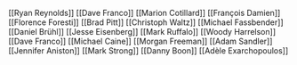 [[Ryan Reynolds]]
[[Dave Franco]]
[[Marion Cotillard]]
[[François Damien]]
[[Florence Foresti]]
[[Brad Pitt]]
[[Christoph Waltz]]
[[Michael Fassbender]]
[[Daniel Brühl]]
[[Jesse Eisenberg]]
[[Mark Ruffalo]]
[[Woody Harrelson]]
[[Dave Franco]]
[[Michael Caine]]
[[Morgan Freeman]]
[[Adam Sandler]]
[[Jennifer Aniston]]
[[Mark Strong]]
[[Danny Boon]]
[[Adèle Exarchopoulos]]
